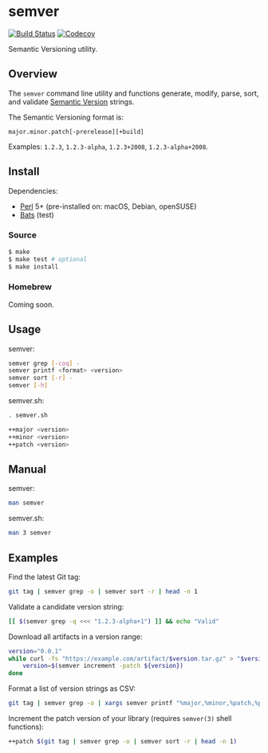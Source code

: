 # semver

[![Build Status](https://travis-ci.com/chriskilding/semver.svg?branch=master)](https://travis-ci.com/chriskilding/semver)
[![Codecov](https://codecov.io/gh/chriskilding/semver/branch/master/graph/badge.svg)](https://codecov.io/gh/chriskilding/semver)

Semantic Versioning utility.

## Overview

The `semver` command line utility and functions generate, modify, parse, sort, and validate [Semantic Version](https://semver.org/) strings.

The Semantic Versioning format is:

    major.minor.patch[-prerelease][+build]

Examples: `1.2.3`, `1.2.3-alpha`, `1.2.3+2008`, `1.2.3-alpha+2008`.

## Install

Dependencies:

- [Perl](http://www.perl.org) 5+ (pre-installed on: macOS, Debian, openSUSE)
- [Bats](https://github.com/bats-core/bats-core) (test)

### Source

```bash
$ make
$ make test # optional
$ make install
```

### Homebrew

Coming soon.

## Usage

semver:

```bash
semver grep [-coq] -
semver printf <format> <version>
semver sort [-r] -
semver [-h]
```

semver.sh:

```bash
. semver.sh

++major <version>
++minor <version>
++patch <version>
```

## Manual

semver:

```bash
man semver
```

semver.sh:

```bash
man 3 semver
```

## Examples

Find the latest Git tag:

```bash
git tag | semver grep -o | semver sort -r | head -n 1
```    

Validate a candidate version string:

```bash
[[ $(semver grep -q <<< "1.2.3-alpha+1") ]] && echo "Valid"
```

Download all artifacts in a version range:

```bash
version="0.0.1"
while curl -fs "https://example.com/artifact/$version.tar.gz" > "$version.tar.gz"; do
    version=$(semver increment -patch ${version})
done
```

Format a list of version strings as CSV:

```bash
git tag | semver grep -o | xargs semver printf "%major,%minor,%patch,%prerelease,%build" {}
```

Increment the patch version of your library (requires `semver(3)` shell functions):

```bash
++patch $(git tag | semver grep -o | semver sort -r | head -n 1)
```